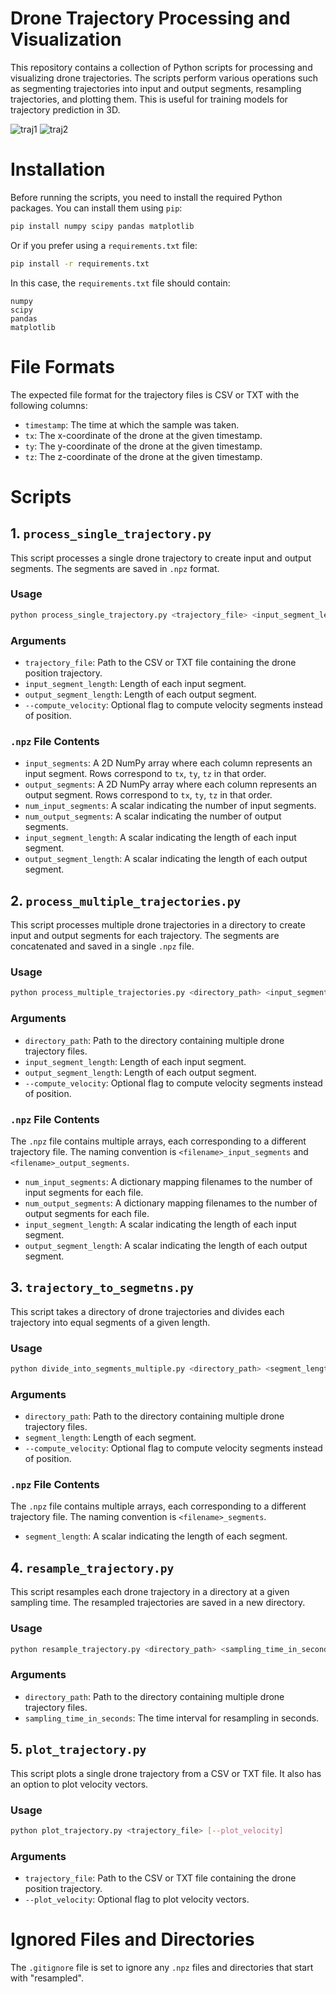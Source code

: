 # Drone Trajectory Processing and Visualization

This repository contains a collection of Python scripts for processing and visualizing drone trajectories. The scripts perform various operations such as segmenting trajectories into input and output segments, resampling trajectories, and plotting them. This is useful for training models for trajectory prediction in 3D.

![traj1](resources/Figure_1.png)
![traj2](resources/Figure_2.png)


# Installation

Before running the scripts, you need to install the required Python packages. You can install them using `pip`:

```bash
pip install numpy scipy pandas matplotlib
```

Or if you prefer using a `requirements.txt` file:

```bash
pip install -r requirements.txt
```

In this case, the `requirements.txt` file should contain:

```
numpy
scipy
pandas
matplotlib
```

# File Formats

The expected file format for the trajectory files is CSV or TXT with the following columns:

- `timestamp`: The time at which the sample was taken.
- `tx`: The x-coordinate of the drone at the given timestamp.
- `ty`: The y-coordinate of the drone at the given timestamp.
- `tz`: The z-coordinate of the drone at the given timestamp.

# Scripts

## 1. `process_single_trajectory.py`

This script processes a single drone trajectory to create input and output segments. The segments are saved in `.npz` format.

### Usage

```bash
python process_single_trajectory.py <trajectory_file> <input_segment_length> <output_segment_length> [--compute_velocity]
```

### Arguments

- `trajectory_file`: Path to the CSV or TXT file containing the drone position trajectory.
- `input_segment_length`: Length of each input segment.
- `output_segment_length`: Length of each output segment.
- `--compute_velocity`: Optional flag to compute velocity segments instead of position.

### `.npz` File Contents

- `input_segments`: A 2D NumPy array where each column represents an input segment. Rows correspond to `tx`, `ty`, `tz` in that order.
- `output_segments`: A 2D NumPy array where each column represents an output segment. Rows correspond to `tx`, `ty`, `tz` in that order.
- `num_input_segments`: A scalar indicating the number of input segments.
- `num_output_segments`: A scalar indicating the number of output segments.
- `input_segment_length`: A scalar indicating the length of each input segment.
- `output_segment_length`: A scalar indicating the length of each output segment.

## 2. `process_multiple_trajectories.py`

This script processes multiple drone trajectories in a directory to create input and output segments for each trajectory. The segments are concatenated and saved in a single `.npz` file.

### Usage

```bash
python process_multiple_trajectories.py <directory_path> <input_segment_length> <output_segment_length> [--compute_velocity]
```

### Arguments

- `directory_path`: Path to the directory containing multiple drone trajectory files.
- `input_segment_length`: Length of each input segment.
- `output_segment_length`: Length of each output segment.
- `--compute_velocity`: Optional flag to compute velocity segments instead of position.

### `.npz` File Contents

The `.npz` file contains multiple arrays, each corresponding to a different trajectory file. The naming convention is `<filename>_input_segments` and `<filename>_output_segments`.

- `num_input_segments`: A dictionary mapping filenames to the number of input segments for each file.
- `num_output_segments`: A dictionary mapping filenames to the number of output segments for each file.
- `input_segment_length`: A scalar indicating the length of each input segment.
- `output_segment_length`: A scalar indicating the length of each output segment.

## 3. `trajectory_to_segmetns.py`

This script takes a directory of drone trajectories and divides each trajectory into equal segments of a given length.

### Usage

```bash
python divide_into_segments_multiple.py <directory_path> <segment_length> [--compute_velocity]
```

### Arguments

- `directory_path`: Path to the directory containing multiple drone trajectory files.
- `segment_length`: Length of each segment.
- `--compute_velocity`: Optional flag to compute velocity segments instead of position.

### `.npz` File Contents

The `.npz` file contains multiple arrays, each corresponding to a different trajectory file. The naming convention is `<filename>_segments`.

- `segment_length`: A scalar indicating the length of each segment.

## 4. `resample_trajectory.py`

This script resamples each drone trajectory in a directory at a given sampling time. The resampled trajectories are saved in a new directory.

### Usage

```bash
python resample_trajectory.py <directory_path> <sampling_time_in_seconds>
```

### Arguments

- `directory_path`: Path to the directory containing multiple drone trajectory files.
- `sampling_time_in_seconds`: The time interval for resampling in seconds.

## 5. `plot_trajectory.py`

This script plots a single drone trajectory from a CSV or TXT file. It also has an option to plot velocity vectors.

### Usage

```bash
python plot_trajectory.py <trajectory_file> [--plot_velocity]
```

### Arguments

- `trajectory_file`: Path to the CSV or TXT file containing the drone position trajectory.
- `--plot_velocity`: Optional flag to plot velocity vectors.



# Ignored Files and Directories

The `.gitignore` file is set to ignore any `.npz` files and directories that start with "resampled".
